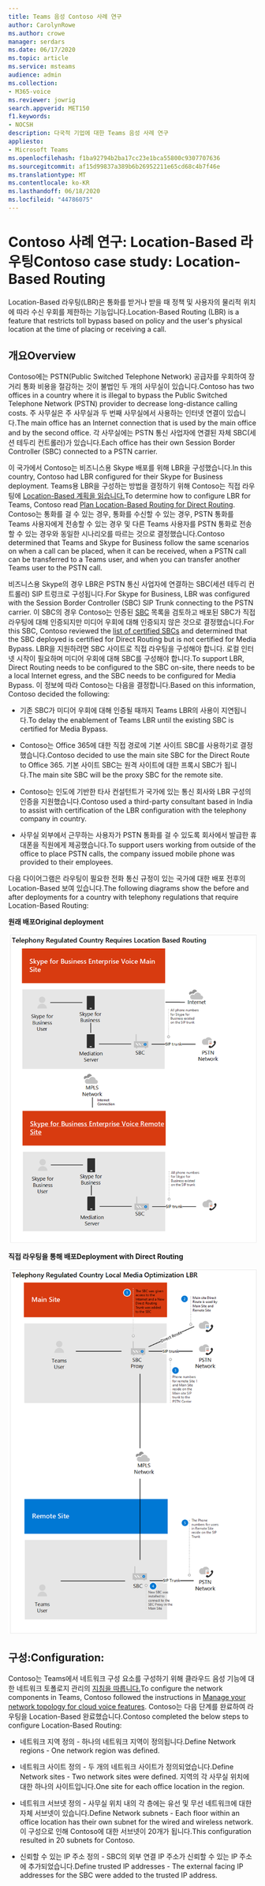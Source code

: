 ```yaml
---
title: Teams 음성 Contoso 사례 연구
author: CarolynRowe
ms.author: crowe
manager: serdars
ms.date: 06/17/2020
ms.topic: article
ms.service: msteams
audience: admin
ms.collection:
- M365-voice
ms.reviewer: jowrig
search.appverid: MET150
f1.keywords:
- NOCSH
description: 다국적 기업에 대한 Teams 음성 사례 연구
appliesto:
- Microsoft Teams
ms.openlocfilehash: f1ba92794b2ba17cc23e1bca55800c9307707636
ms.sourcegitcommit: af15d99837a389b6b26952211e65cd68c4b7f46e
ms.translationtype: MT
ms.contentlocale: ko-KR
ms.lasthandoff: 06/18/2020
ms.locfileid: "44786075"
---
```

# <a name="contoso-case-study-location-based-routing"></a><span data-ttu-id="7ae37-103">Contoso 사례 연구: Location-Based 라우팅</span><span class="sxs-lookup"><span data-stu-id="7ae37-103">Contoso case study: Location-Based Routing</span></span>

<span data-ttu-id="7ae37-104">Location-Based 라우팅(LBR)은 통화를 받거나 받을 때 정책 및 사용자의 물리적 위치에 따라 수신 우회를 제한하는 기능입니다.</span><span class="sxs-lookup"><span data-stu-id="7ae37-104">Location-Based Routing (LBR) is a feature that restricts toll bypass based on policy and the user's physical location at the time of placing or receiving a call.</span></span>  

## <a name="overview"></a><span data-ttu-id="7ae37-105">개요</span><span class="sxs-lookup"><span data-stu-id="7ae37-105">Overview</span></span>

<span data-ttu-id="7ae37-106">Contoso에는 PSTN(Public Switched Telephone Network) 공급자를 우회하여 장거리 통화 비용을 절감하는 것이 불법인 두 개의 사무실이 있습니다.</span><span class="sxs-lookup"><span data-stu-id="7ae37-106">Contoso has two offices in a country where it is illegal to bypass the Public Switched Telephone Network (PSTN) provider to decrease long-distance calling costs.</span></span> <span data-ttu-id="7ae37-107">주 사무실은 주 사무실과 두 번째 사무실에서 사용하는 인터넷 연결이 있습니다.</span><span class="sxs-lookup"><span data-stu-id="7ae37-107">The main office has an Internet connection that is used by the main office and by the second office.</span></span> <span data-ttu-id="7ae37-108">각 사무실에는 PSTN 통신 사업자에 연결된 자체 SBC(세션 테두리 컨트롤러)가 있습니다.</span><span class="sxs-lookup"><span data-stu-id="7ae37-108">Each office has their own Session Border Controller (SBC) connected to a PSTN carrier.</span></span>  
 
<span data-ttu-id="7ae37-109">이 국가에서 Contoso는 비즈니스용 Skype 배포를 위해 LBR을 구성했습니다.</span><span class="sxs-lookup"><span data-stu-id="7ae37-109">In this country, Contoso had LBR configured for their Skype for Business deployment.</span></span> <span data-ttu-id="7ae37-110">Teams용 LBR을 구성하는 방법을 결정하기 위해 Contoso는 직접 라우팅에 [Location-Based 계획을 읽습니다.](location-based-routing-plan.md)</span><span class="sxs-lookup"><span data-stu-id="7ae37-110">To determine how to configure LBR for Teams, Contoso read [Plan Location-Based Routing for Direct Routing](location-based-routing-plan.md).</span></span> <span data-ttu-id="7ae37-111">Contoso는 통화를 걸 수 있는 경우, 통화를 수신할 수 있는 경우, PSTN 통화를 Teams 사용자에게 전송할 수 있는 경우 및 다른 Teams 사용자를 PSTN 통화로 전송할 수 있는 경우와 동일한 시나리오를 따르는 것으로 결정했습니다.</span><span class="sxs-lookup"><span data-stu-id="7ae37-111">Contoso determined that Teams and Skype for Business follow the same scenarios on when a call can be placed, when it can be received, when a PSTN call can be transferred to a Teams user, and when you can transfer another Teams user to the PSTN call.</span></span>  

<span data-ttu-id="7ae37-112">비즈니스용 Skype의 경우 LBR은 PSTN 통신 사업자에 연결하는 SBC(세션 테두리 컨트롤러) SIP 트렁크로 구성됩니다.</span><span class="sxs-lookup"><span data-stu-id="7ae37-112">For Skype for Business, LBR was configured with the Session Border Controller (SBC) SIP Trunk connecting to the PSTN carrier.</span></span> <span data-ttu-id="7ae37-113">이 SBC의 경우 Contoso는 인증된 [SBC](direct-routing-border-controllers.md) 목록을 검토하고 배포된 SBC가 직접 라우팅에 대해 인증되지만 미디어 우회에 대해 인증되지 않은 것으로 결정했습니다.</span><span class="sxs-lookup"><span data-stu-id="7ae37-113">For this SBC, Contoso reviewed the [list of certified SBCs](direct-routing-border-controllers.md) and determined that the SBC deployed is certified for Direct Routing but is not certified for Media Bypass.</span></span> <span data-ttu-id="7ae37-114">LBR을 지원하려면 SBC 사이트로 직접 라우팅을 구성해야 합니다. 로컬 인터넷 시작이 필요하며 미디어 우회에 대해 SBC를 구성해야 합니다.</span><span class="sxs-lookup"><span data-stu-id="7ae37-114">To support LBR, Direct Routing needs to be configured to the SBC on-site, there needs to be a local Internet egress, and the SBC needs to be configured for Media Bypass.</span></span> <span data-ttu-id="7ae37-115">이 정보에 따라 Contoso는 다음을 결정합니다.</span><span class="sxs-lookup"><span data-stu-id="7ae37-115">Based on this information, Contoso decided the following:</span></span>

- <span data-ttu-id="7ae37-116">기존 SBC가 미디어 우회에 대해 인증될 때까지 Teams LBR의 사용이 지연됩니다.</span><span class="sxs-lookup"><span data-stu-id="7ae37-116">To delay the enablement of Teams LBR until the existing SBC is certified for Media Bypass.</span></span>   

- <span data-ttu-id="7ae37-117">Contoso는 Office 365에 대한 직접 경로에 기본 사이트 SBC를 사용하기로 결정했습니다.</span><span class="sxs-lookup"><span data-stu-id="7ae37-117">Contoso decided to use the main site SBC for the Direct Route to Office 365.</span></span>  <span data-ttu-id="7ae37-118">기본 사이트 SBC는 원격 사이트에 대한 프록시 SBC가 됩니다.</span><span class="sxs-lookup"><span data-stu-id="7ae37-118">The main site SBC will be the proxy SBC for the remote site.</span></span>  

- <span data-ttu-id="7ae37-119">Contoso는 인도에 기반한 타사 컨설턴트가 국가에 있는 통신 회사와 LBR 구성의 인증을 지원했습니다.</span><span class="sxs-lookup"><span data-stu-id="7ae37-119">Contoso used a third-party consultant based in India to assist with certification of the LBR configuration with the telephony company in country.</span></span>  

- <span data-ttu-id="7ae37-120">사무실 외부에서 근무하는 사용자가 PSTN 통화를 걸 수 있도록 회사에서 발급한 휴대폰을 직원에게 제공했습니다.</span><span class="sxs-lookup"><span data-stu-id="7ae37-120">To support users working from outside of the office to place PSTN calls, the company issued mobile phone was provided to their employees.</span></span> 

<span data-ttu-id="7ae37-121">다음 다이어그램은 라우팅이 필요한 전화 통신 규정이 있는 국가에 대한 배포 전후의 Location-Based 보여 있습니다.</span><span class="sxs-lookup"><span data-stu-id="7ae37-121">The following diagrams show the before and after deployments for a country with telephony regulations that require Location-Based Routing:</span></span>

<span data-ttu-id="7ae37-122">**원래 배포**</span><span class="sxs-lookup"><span data-stu-id="7ae37-122">**Original deployment**</span></span>

![이전 상태를 보여주는 다이어그램](media/voice-case-study-5.png)

<span data-ttu-id="7ae37-124">**직접 라우팅을 통해 배포**</span><span class="sxs-lookup"><span data-stu-id="7ae37-124">**Deployment with Direct Routing**</span></span>

![이전 상태를 보여주는 다이어그램](media/voice-case-study-6.png)


## <a name="configuration"></a><span data-ttu-id="7ae37-126">구성:</span><span class="sxs-lookup"><span data-stu-id="7ae37-126">Configuration:</span></span> 

<span data-ttu-id="7ae37-127">Contoso는 Teams에서 네트워크 구성 요소를 구성하기 위해 클라우드 음성 기능에 대한 네트워크 토폴로지 관리의 [지침을 따릅니다.](manage-your-network-topology.md)</span><span class="sxs-lookup"><span data-stu-id="7ae37-127">To configure the network components in Teams, Contoso followed the instructions in [Manage your network topology for cloud voice features](manage-your-network-topology.md).</span></span> <span data-ttu-id="7ae37-128">Contoso는 다음 단계를 완료하여 라우팅을 Location-Based 완료했습니다.</span><span class="sxs-lookup"><span data-stu-id="7ae37-128">Contoso completed the below steps to configure Location-Based Routing:</span></span> 

- <span data-ttu-id="7ae37-129">네트워크 지역 정의 - 하나의 네트워크 지역이 정의됩니다.</span><span class="sxs-lookup"><span data-stu-id="7ae37-129">Define Network regions -  One network region was defined.</span></span> 

- <span data-ttu-id="7ae37-130">네트워크 사이트 정의 - 두 개의 네트워크 사이트가 정의되었습니다.</span><span class="sxs-lookup"><span data-stu-id="7ae37-130">Define Network sites - Two network sites were defined.</span></span> <span data-ttu-id="7ae37-131">지역의 각 사무실 위치에 대한 하나의 사이트입니다.</span><span class="sxs-lookup"><span data-stu-id="7ae37-131">One site for each office location in the region.</span></span>

- <span data-ttu-id="7ae37-132">네트워크 서브넷 정의 - 사무실 위치 내의 각 층에는 유선 및 무선 네트워크에 대한 자체 서브넷이 있습니다.</span><span class="sxs-lookup"><span data-stu-id="7ae37-132">Define Network subnets - Each floor within an office location has their own subnet for the wired and wireless network.</span></span> <span data-ttu-id="7ae37-133">이 구성으로 인해 Contoso에 대한 서브넷이 20개가 됩니다.</span><span class="sxs-lookup"><span data-stu-id="7ae37-133">This configuration resulted in 20 subnets for Contoso.</span></span> 

- <span data-ttu-id="7ae37-134">신뢰할 수 있는 IP 주소 정의 - SBC의 외부 연결 IP 주소가 신뢰할 수 있는 IP 주소에 추가되었습니다.</span><span class="sxs-lookup"><span data-stu-id="7ae37-134">Define trusted IP addresses - The external facing IP addresses for the SBC were added to the trusted IP address.</span></span>  

